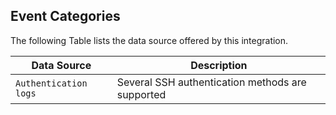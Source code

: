 
## Event Categories


The following Table lists the data source offered by this integration.

| Data Source | Description                          |
| ----------- | ------------------------------------ |
| `Authentication logs` | Several SSH authentication methods are supported |









